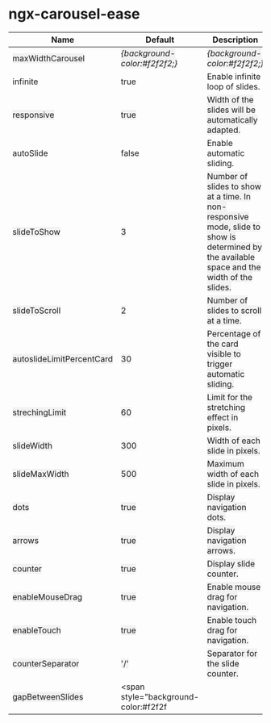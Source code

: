 # ngx-carousel-ease

| Name                                                                     | Default                                                                      | Description                                                                                                                                                                                |
| ------------------------------------------------------------------------ | ---------------------------------------------------------------------------- | ------------------------------------------------------------------------------------------------------------------------------------------------------------------------------------------ |
| <span style="background-color:#f2f2f2;">maxWidthCarousel</span>          | <span style="background-color:#f2f2f2;">_{background-color:#f2f2f2;}_</span> | <span style="background-color:#f2f2f2;">_{background-color:#f2f2f2;}_</span>                                                                                                               |
| infinite                                                                 | true                                                                         | Enable infinite loop of slides.                                                                                                                                                            |
| <span style="background-color:#f2f2f2;">responsive</span>                | <span style="background-color:#f2f2f2;">true</span>                          | <span style="background-color:#f2f2f2;">Width of the slides will be automatically adapted.</span>                                                                                          |
| autoSlide                                                                | false                                                                        | Enable automatic sliding.                                                                                                                                                                  |
| <span style="background-color:#f2f2f2;">slideToShow</span>               | <span style="background-color:#f2f2f2;">3</span>                             | <span style="background-color:#f2f2f2;">Number of slides to show at a time. In non-responsive mode, slide to show is determined by the available space and the width of the slides.</span> |
| <span style="background-color:#f2f2f2;">slideToScroll</span>             | <span style="background-color:#f2f2f2;">2</span>                             | <span style="background-color:#f2f2f2;">Number of slides to scroll at a time.</span>                                                                                                       |
| <span style="background-color:#f2f2f2;">autoslideLimitPercentCard</span> | <span style="background-color:#f2f2f2;">30</span>                            | <span style="background-color:#f2f2f2;">Percentage of the card visible to trigger automatic sliding.</span>                                                                                |
| <span style="background-color:#f2f2f2;">strechingLimit</span>            | <span style="background-color:#f2f2f2;">60</span>                            | <span style="background-color:#f2f2f2;">Limit for the stretching effect in pixels.</span>                                                                                                  |
| <span style="background-color:#f2f2f2;">slideWidth</span>                | <span style="background-color:#f2f2f2;">300</span>                           | <span style="background-color:#f2f2f2;">Width of each slide in pixels.</span>                                                                                                              |
| <span style="background-color:#f2f2f2;">slideMaxWidth</span>             | <span style="background-color:#f2f2f2;">500</span>                           | <span style="background-color:#f2f2f2;">Maximum width of each slide in pixels.</span>                                                                                                      |
| <span style="background-color:#f2f2f2;">dots</span>                      | <span style="background-color:#f2f2f2;">true</span>                          | <span style="background-color:#f2f2f2;">Display navigation dots.</span>                                                                                                                    |
| <span style="background-color:#f2f2f2;">arrows</span>                    | <span style="background-color:#f2f2f2;">true</span>                          | <span style="background-color:#f2f2f2;">Display navigation arrows.</span>                                                                                                                  |
| <span style="background-color:#f2f2f2;">counter</span>                   | <span style="background-color:#f2f2f2;">true</span>                          | <span style="background-color:#f2f2f2;">Display slide counter.</span>                                                                                                                      |
| <span style="background-color:#f2f2f2;">enableMouseDrag</span>           | <span style="background-color:#f2f2f2;">true</span>                          | <span style="background-color:#f2f2f2;">Enable mouse drag for navigation.</span>                                                                                                           |
| <span style="background-color:#f2f2f2;">enableTouch</span>               | <span style="background-color:#f2f2f2;">true</span>                          | <span style="background-color:#f2f2f2;">Enable touch drag for navigation.</span>                                                                                                           |
| <span style="background-color:#f2f2f2;">counterSeparator</span>          | <span style="background-color:#f2f2f2;">'/'</span>                           | <span style="background-color:#f2f2f2;">Separator for the slide counter.</span>                                                                                                            |
| <span style="background-color:#f2f2f2;">gapBetweenSlides</span>          | <span style="background-color:#f2f2f                                         |
